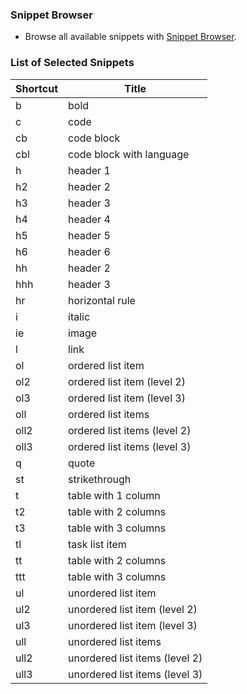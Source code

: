 ### Snippet Browser
* Browse all available snippets with [Snippet Browser](http://pihrt.net/snippetica/snippets?engine=vscode&language=markdown).

### List of Selected Snippets

Shortcut | Title
-------- | -----
b|bold
c|code
cb|code block
cbl|code block with language
h|header 1
h2|header 2
h3|header 3
h4|header 4
h5|header 5
h6|header 6
hh|header 2
hhh|header 3
hr|horizontal rule
i|italic
ie|image
l|link
ol|ordered list item
ol2|ordered list item \(level 2\)
ol3|ordered list item \(level 3\)
oll|ordered list items
oll2|ordered list items \(level 2\)
oll3|ordered list items \(level 3\)
q|quote
st|strikethrough
t|table with 1 column
t2|table with 2 columns
t3|table with 3 columns
tl|task list item
tt|table with 2 columns
ttt|table with 3 columns
ul|unordered list item
ul2|unordered list item \(level 2\)
ul3|unordered list item \(level 3\)
ull|unordered list items
ull2|unordered list items \(level 2\)
ull3|unordered list items \(level 3\)
